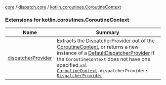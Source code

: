 [core](../../index.md) / [dispatch.core](../index.md) / [kotlin.coroutines.CoroutineContext](./index.md)

### Extensions for kotlin.coroutines.CoroutineContext

| Name | Summary |
|---|---|
| [dispatcherProvider](dispatcher-provider.md) | Extracts the [DispatcherProvider](../-dispatcher-provider/index.md) out of the [CoroutineContext](https://kotlinlang.org/api/latest/jvm/stdlib/kotlin.coroutines/-coroutine-context/index.html), or returns a new instance of a [DefaultDispatcherProvider](../-default-dispatcher-provider/index.md) if the `CoroutineContext` does not have one specified.`val `[`CoroutineContext`](https://kotlinlang.org/api/latest/jvm/stdlib/kotlin.coroutines/-coroutine-context/index.html)`.dispatcherProvider: `[`DispatcherProvider`](../-dispatcher-provider/index.md) |
